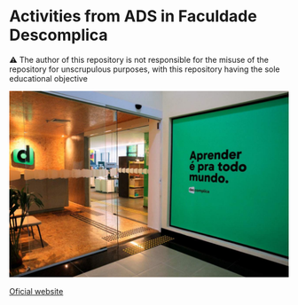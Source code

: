 <h1>Activities from ADS in Faculdade Descomplica</h1>


⚠️ The author of this repository is not responsible for the misuse of the repository for unscrupulous purposes, with this repository having the sole educational objective

<img src="img/descomplica.jpeg">

[Oficial website](https://descomplica.com.br/)
